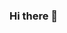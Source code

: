 ### Hi there 👋

<!--
**tsbarker13/tsbarker13** is a ✨ _special_ ✨ repository because its `README.md` (this file) appears on your GitHub profile.

Here are some ideas to get you started:

- 🔭 I’m currently working on CS50
- 🌱 I’m currently learning C and C++
- 👯 I’m looking to collaborate on programming
- 🤔 I’m looking for help with using IDEs
- 💬 Ask me about my dog
- 📫 How to reach me: tsbarker13@yahoo.com
- 😄 Pronouns: Mr
- ⚡ Fun fact: Retired Old Weather Fart
-->
